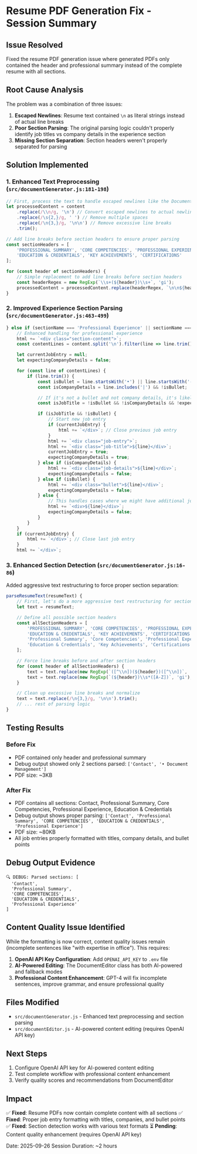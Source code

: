 # Resume PDF Generation Fix - Session Summary

## Issue Resolved
Fixed the resume PDF generation issue where generated PDFs only contained the header and professional summary instead of the complete resume with all sections.

## Root Cause Analysis
The problem was a combination of three issues:

1. **Escaped Newlines**: Resume text contained `\n` as literal strings instead of actual line breaks
2. **Poor Section Parsing**: The original parsing logic couldn't properly identify job titles vs company details in the experience section
3. **Missing Section Separation**: Section headers weren't properly separated for parsing

## Solution Implemented

### 1. Enhanced Text Preprocessing (`src/documentGenerator.js:181-198`)
```javascript
// First, process the text to handle escaped newlines like the DocumentEditor does
let processedContent = content
    .replace(/\\n/g, '\n') // Convert escaped newlines to actual newlines
    .replace(/\s{2,}/g, ' ') // Remove multiple spaces
    .replace(/\n{3,}/g, '\n\n') // Remove excessive line breaks
    .trim();

// Add line breaks before section headers to ensure proper parsing
const sectionHeaders = [
    'PROFESSIONAL SUMMARY', 'CORE COMPETENCIES', 'PROFESSIONAL EXPERIENCE',
    'EDUCATION & CREDENTIALS', 'KEY ACHIEVEMENTS', 'CERTIFICATIONS'
];

for (const header of sectionHeaders) {
    // Simple replacement to add line breaks before section headers
    const headerRegex = new RegExp(`\\s+(${header})\\s+`, 'gi');
    processedContent = processedContent.replace(headerRegex, `\n\n${header}\n`);
}
```

### 2. Improved Experience Section Parsing (`src/documentGenerator.js:463-499`)
```javascript
} else if (sectionName === 'Professional Experience' || sectionName === 'PROFESSIONAL EXPERIENCE') {
    // Enhanced handling for professional experience
    html += `<div class="section-content">`;
    const contentLines = content.split('\n').filter(line => line.trim()).filter(line => !line.includes('='.repeat(10)));

    let currentJobEntry = null;
    let expectingCompanyDetails = false;

    for (const line of contentLines) {
        if (line.trim()) {
            const isBullet = line.startsWith('•') || line.startsWith('-');
            const isCompanyDetails = line.includes('|') && !isBullet;

            // If it's not a bullet and not company details, it's likely a job title
            const isJobTitle = !isBullet && !isCompanyDetails && !expectingCompanyDetails;

            if (isJobTitle && !isBullet) {
                // Start new job entry
                if (currentJobEntry) {
                    html += `</div>`; // Close previous job entry
                }
                html += `<div class="job-entry">`;
                html += `<div class="job-title">${line}</div>`;
                currentJobEntry = true;
                expectingCompanyDetails = true;
            } else if (isCompanyDetails) {
                html += `<div class="job-details">${line}</div>`;
                expectingCompanyDetails = false;
            } else if (isBullet) {
                html += `<div class="bullet">${line}</div>`;
                expectingCompanyDetails = false;
            } else {
                // This handles cases where we might have additional job info
                html += `<div>${line}</div>`;
                expectingCompanyDetails = false;
            }
        }
    }
    if (currentJobEntry) {
        html += `</div>`; // Close last job entry
    }
    html += `</div>`;
```

### 3. Enhanced Section Detection (`src/documentGenerator.js:16-86`)
Added aggressive text restructuring to force proper section separation:

```javascript
parseResumeText(resumeText) {
    // First, let's do a more aggressive text restructuring for section detection
    let text = resumeText;

    // Define all possible section headers
    const allSectionHeaders = [
        'PROFESSIONAL SUMMARY', 'CORE COMPETENCIES', 'PROFESSIONAL EXPERIENCE',
        'EDUCATION & CREDENTIALS', 'KEY ACHIEVEMENTS', 'CERTIFICATIONS',
        'Professional Summary', 'Core Competencies', 'Professional Experience',
        'Education & Credentials', 'Key Achievements', 'Certifications'
    ];

    // Force line breaks before and after section headers
    for (const header of allSectionHeaders) {
        text = text.replace(new RegExp(`([^\\n])(${header})([^\\n])`, 'gi'), `$1\n\n${header}\n\n$3`);
        text = text.replace(new RegExp(`(${header})\\s*([A-Z])`, 'gi'), `${header}\n\n$2`);
    }

    // Clean up excessive line breaks and normalize
    text = text.replace(/\n{3,}/g, '\n\n').trim();
    // ... rest of parsing logic
}
```

## Testing Results

### Before Fix
- PDF contained only header and professional summary
- Debug output showed only 2 sections parsed: `['Contact', '• Document Management']`
- PDF size: ~3KB

### After Fix
- PDF contains all sections: Contact, Professional Summary, Core Competencies, Professional Experience, Education & Credentials
- Debug output shows proper parsing: `['Contact', 'Professional Summary', 'CORE COMPETENCIES', 'EDUCATION & CREDENTIALS', 'Professional Experience']`
- PDF size: ~80KB
- All job entries properly formatted with titles, company details, and bullet points

## Debug Output Evidence
```
🔍 DEBUG: Parsed sections: [
  'Contact',
  'Professional Summary',
  'CORE COMPETENCIES',
  'EDUCATION & CREDENTIALS',
  'Professional Experience'
]
```

## Content Quality Issue Identified
While the formatting is now correct, content quality issues remain (incomplete sentences like "with expertise in office"). This requires:

1. **OpenAI API Key Configuration**: Add `OPENAI_API_KEY` to `.env` file
2. **AI-Powered Editing**: The DocumentEditor class has both AI-powered and fallback modes
3. **Professional Content Enhancement**: GPT-4 will fix incomplete sentences, improve grammar, and ensure professional quality

## Files Modified
- `src/documentGenerator.js` - Enhanced text preprocessing and section parsing
- `src/documentEditor.js` - AI-powered content editing (requires OpenAI API key)

## Next Steps
1. Configure OpenAI API key for AI-powered content editing
2. Test complete workflow with professional content enhancement
3. Verify quality scores and recommendations from DocumentEditor

## Impact
✅ **Fixed**: Resume PDFs now contain complete content with all sections
✅ **Fixed**: Proper job entry formatting with titles, companies, and bullet points
✅ **Fixed**: Section detection works with various text formats
⏳ **Pending**: Content quality enhancement (requires OpenAI API key)

Date: 2025-09-26
Session Duration: ~2 hours